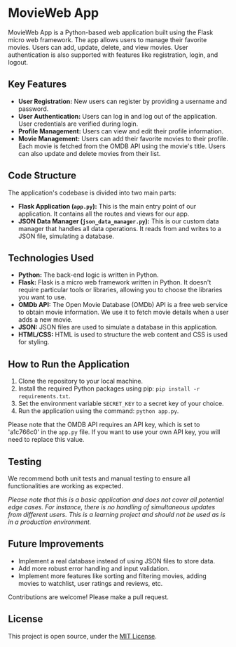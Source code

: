 # MovieWeb App

MovieWeb App is a Python-based web application built using the Flask micro web framework. The app allows users to manage their favorite movies. Users can add, update, delete, and view movies. User authentication is also supported with features like registration, login, and logout.

## Key Features

- **User Registration:** New users can register by providing a username and password.
- **User Authentication:** Users can log in and log out of the application. User credentials are verified during login.
- **Profile Management:** Users can view and edit their profile information.
- **Movie Management:** Users can add their favorite movies to their profile. Each movie is fetched from the OMDB API using the movie's title. Users can also update and delete movies from their list.

## Code Structure

The application's codebase is divided into two main parts:

- **Flask Application (`app.py`):** This is the main entry point of our application. It contains all the routes and views for our app.
- **JSON Data Manager (`json_data_manager.py`):** This is our custom data manager that handles all data operations. It reads from and writes to a JSON file, simulating a database.

## Technologies Used

- **Python:** The back-end logic is written in Python.
- **Flask:** Flask is a micro web framework written in Python. It doesn't require particular tools or libraries, allowing you to choose the libraries you want to use.
- **OMDb API:** The Open Movie Database (OMDb) API is a free web service to obtain movie information. We use it to fetch movie details when a user adds a new movie.
- **JSON:** JSON files are used to simulate a database in this application.
- **HTML/CSS:** HTML is used to structure the web content and CSS is used for styling.

## How to Run the Application

1. Clone the repository to your local machine.
2. Install the required Python packages using pip: `pip install -r requirements.txt`.
3. Set the environment variable `SECRET_KEY` to a secret key of your choice.
4. Run the application using the command: `python app.py`.

Please note that the OMDB API requires an API key, which is set to 'a1c766c0' in the `app.py` file. If you want to use your own API key, you will need to replace this value.

## Testing

We recommend both unit tests and manual testing to ensure all functionalities are working as expected. 

*Please note that this is a basic application and does not cover all potential edge cases. For instance, there is no handling of simultaneous updates from different users. This is a learning project and should not be used as is in a production environment.*

## Future Improvements

- Implement a real database instead of using JSON files to store data.
- Add more robust error handling and input validation.
- Implement more features like sorting and filtering movies, adding movies to watchlist, user ratings and reviews, etc.

Contributions are welcome! Please make a pull request.

## License

This project is open source, under the [MIT License](https://choosealicense.com/licenses/mit/).

